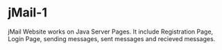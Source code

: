 # jMail-1
jMail Website works on Java Server Pages. It include Registration Page, Login Page, sending messages, sent messages and recieved messages.
